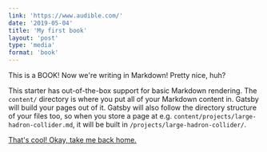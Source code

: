 ```yaml
---
link: 'https://www.audible.com/'
date: '2019-05-04'
title: 'My first book'
layout: 'post'
type: 'media'
format: 'book'
---
```


This is a BOOK! Now we're writing in Markdown! Pretty nice, huh?

This starter has out-of-the-box support for basic Markdown rendering. The `content/` directory is where you put all of your Markdown content in. Gatsby will build your pages out of it. Gatsby will also follow the directory structure of your files too, so when you store a page at e.g. `content/projects/large-hadron-collider.md`, it will be built in `/projects/large-hadron-collider/`.

[That's cool! Okay, take me back home.](/)

